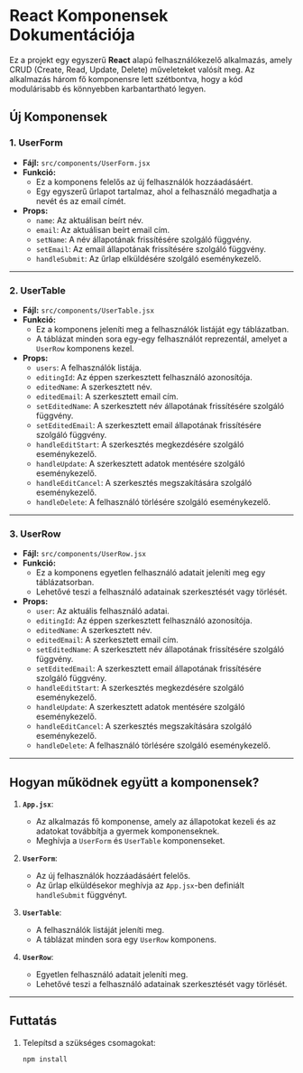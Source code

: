 # React Komponensek Dokumentációja

Ez a projekt egy egyszerű **React** alapú felhasználókezelő alkalmazás, amely CRUD (Create, Read, Update, Delete) műveleteket valósít meg. Az alkalmazás három fő komponensre lett szétbontva, hogy a kód modulárisabb és könnyebben karbantartható legyen.

## Új Komponensek

### 1. **UserForm**
- **Fájl:** `src/components/UserForm.jsx`
- **Funkció:** 
  - Ez a komponens felelős az új felhasználók hozzáadásáért.
  - Egy egyszerű űrlapot tartalmaz, ahol a felhasználó megadhatja a nevét és az email címét.
- **Props:**
  - `name`: Az aktuálisan beírt név.
  - `email`: Az aktuálisan beírt email cím.
  - `setName`: A név állapotának frissítésére szolgáló függvény.
  - `setEmail`: Az email állapotának frissítésére szolgáló függvény.
  - `handleSubmit`: Az űrlap elküldésére szolgáló eseménykezelő.

---

### 2. **UserTable**
- **Fájl:** `src/components/UserTable.jsx`
- **Funkció:** 
  - Ez a komponens jeleníti meg a felhasználók listáját egy táblázatban.
  - A táblázat minden sora egy-egy felhasználót reprezentál, amelyet a `UserRow` komponens kezel.
- **Props:**
  - `users`: A felhasználók listája.
  - `editingId`: Az éppen szerkesztett felhasználó azonosítója.
  - `editedName`: A szerkesztett név.
  - `editedEmail`: A szerkesztett email cím.
  - `setEditedName`: A szerkesztett név állapotának frissítésére szolgáló függvény.
  - `setEditedEmail`: A szerkesztett email állapotának frissítésére szolgáló függvény.
  - `handleEditStart`: A szerkesztés megkezdésére szolgáló eseménykezelő.
  - `handleUpdate`: A szerkesztett adatok mentésére szolgáló eseménykezelő.
  - `handleEditCancel`: A szerkesztés megszakítására szolgáló eseménykezelő.
  - `handleDelete`: A felhasználó törlésére szolgáló eseménykezelő.

---

### 3. **UserRow**
- **Fájl:** `src/components/UserRow.jsx`
- **Funkció:** 
  - Ez a komponens egyetlen felhasználó adatait jeleníti meg egy táblázatsorban.
  - Lehetővé teszi a felhasználó adatainak szerkesztését vagy törlését.
- **Props:**
  - `user`: Az aktuális felhasználó adatai.
  - `editingId`: Az éppen szerkesztett felhasználó azonosítója.
  - `editedName`: A szerkesztett név.
  - `editedEmail`: A szerkesztett email cím.
  - `setEditedName`: A szerkesztett név állapotának frissítésére szolgáló függvény.
  - `setEditedEmail`: A szerkesztett email állapotának frissítésére szolgáló függvény.
  - `handleEditStart`: A szerkesztés megkezdésére szolgáló eseménykezelő.
  - `handleUpdate`: A szerkesztett adatok mentésére szolgáló eseménykezelő.
  - `handleEditCancel`: A szerkesztés megszakítására szolgáló eseménykezelő.
  - `handleDelete`: A felhasználó törlésére szolgáló eseménykezelő.

---

## Hogyan működnek együtt a komponensek?

1. **`App.jsx`**:
   - Az alkalmazás fő komponense, amely az állapotokat kezeli és az adatokat továbbítja a gyermek komponenseknek.
   - Meghívja a `UserForm` és `UserTable` komponenseket.

2. **`UserForm`**:
   - Az új felhasználók hozzáadásáért felelős.
   - Az űrlap elküldésekor meghívja az `App.jsx`-ben definiált `handleSubmit` függvényt.

3. **`UserTable`**:
   - A felhasználók listáját jeleníti meg.
   - A táblázat minden sora egy `UserRow` komponens.

4. **`UserRow`**:
   - Egyetlen felhasználó adatait jeleníti meg.
   - Lehetővé teszi a felhasználó adatainak szerkesztését vagy törlését.

---

## Futtatás

1. Telepítsd a szükséges csomagokat:
   ```bash
   npm install